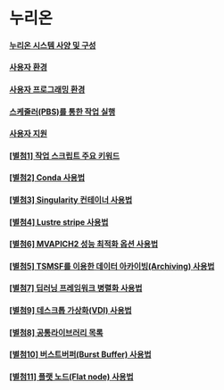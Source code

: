 # 누리온

#### [누리온 시스템 사양 및 구성](system-specifications-and-configurations.md)

#### [사용자 환경](broken-reference)

#### [사용자 프로그래밍 환경](user-programming-environment.md)

#### [스케줄러(PBS)를 통한 작업 실행](running-jobs-through-scheduler.md)

#### [사용자 지원](user-support.md)

#### [\[별첨1\] 작업 스크립트 주요 키워드](attachment-1.md)

#### [\[별첨2\] Conda 사용법](../뉴론/attachment-2/)

#### [\[별첨3\] Singularity 컨테이너 사용법](attachment-3.md)

#### [\[별첨4\] Lustre stripe 사용법](attachment-4.md)

#### [\[별첨6\] MVAPICH2 성능 최적화 옵션 사용법](attachment-6.md)

#### [\[별첨5\] TSMSF를 이용한 데이터 아카이빙(Archiving) 사용법](attachment-5.md)

#### [\[별첨7\] 딥러닝 프레임워크 병렬화 사용법](attachment-7.md)

#### [\[별첨9\] 데스크톱 가상화(VDI) 사용법](attachment-9.md)

#### [\[별첨8\] 공통라이브러리 목록](attachment-8.md)

#### [\[별첨10\] 버스트버퍼(Burst Buffer) 사용법](attachment-10.md)

#### [\[별첨11\] 플랫 노드(Flat node) 사용법](attachment-11.md)

